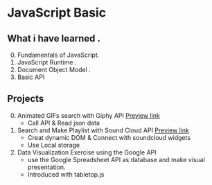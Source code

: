 # **JavaScript Basic**<br>
## What i have learned .
0. Fundamentals of JavaScript.
1. JavaScript Runtime .
2. Document Object Model .
3. Basic API 
## Projects
0. Animated GIFs search with Giphy API [Preview link](https://mapplee.github.io/JS_search_engine/)
   *  Call API & Read json data
1. Search and Make Playlist with Sound Cloud API [Preview link](https://mapplee.github.io/Js_SoundCloud_API/)
   * Creat dynamic DOM & Connect with soundcloud widgets 
   * Use Local storage
2. Data Visualization Exercise using the Google API 
   * use the Google Spreadsheet API as database and make visual presentation.
   * Introduced with tabletop.js
 
